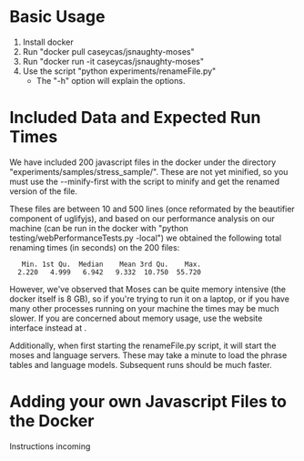 # Basic Usage
1) Install docker
2) Run "docker pull caseycas/jsnaughty-moses"
3) Run "docker run -it caseycas/jsnaughty-moses"
4) Use the script "python experiments/renameFile.py"
	- The "-h" option will explain the options.

# Included Data and Expected Run Times
We have included 200 javascript files in the docker under the directory
"experiments/samples/stress_sample/".  These are not yet minified, so you must
use the --minify-first with the script to minify and get the renamed version of
the file.

These files are between 10 and 500 lines (once reformated by the beautifier 
component of uglifyjs), and based on our performance analysis on our machine
(can be run in the docker with "python testing/webPerformanceTests.py -local")
we obtained the following total renaming times (in seconds) on the 200 files:

```
   Min. 1st Qu.  Median    Mean 3rd Qu.    Max. 
  2.220   4.999   6.942   9.332  10.750  55.720 
```

However, we've observed that Moses can be quite memory intensive (the docker 
itself is 8 GB), so if you're trying to run it on a laptop, or if you have many
other processes running on your machine the times may be much slower.
If you are concerned about memory usage, use the website interface instead at 
<URL NOT YET AVAILABLE>.

Additionally, when first starting the renameFile.py script, it will start the
moses and language servers.  These may take a minute to load the phrase tables
and language models.  Subsequent runs should be much faster.

# Adding your own Javascript Files to the Docker

Instructions incoming
